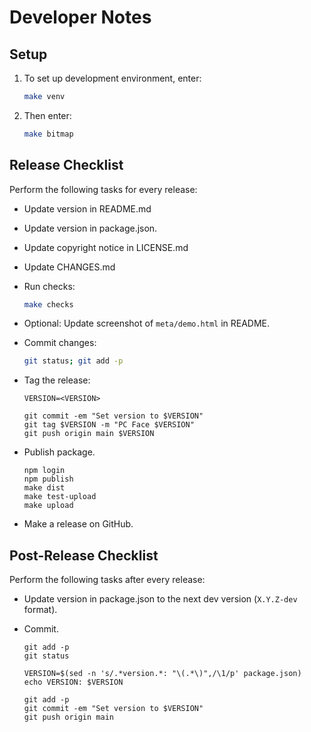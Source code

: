 Developer Notes
===============


Setup
-----

 1. To set up development environment, enter:

    ```sh
    make venv
    ```

 2. Then enter:

    ```sh
    make bitmap
    ```


Release Checklist
-----------------

Perform the following tasks for every release:

  - Update version in README.md
  - Update version in package.json.
  - Update copyright notice in LICENSE.md
  - Update CHANGES.md
  - Run checks:

    ```sh
    make checks
    ```

  - Optional: Update screenshot of `meta/demo.html` in README.
  - Commit changes:

    ```sh
    git status; git add -p
    ```

  - Tag the release:

    ```
    VERSION=<VERSION>

    git commit -em "Set version to $VERSION"
    git tag $VERSION -m "PC Face $VERSION"
    git push origin main $VERSION
    ```

  - Publish package.

    ```
    npm login
    npm publish
    make dist
    make test-upload
    make upload
    ```

  - Make a release on GitHub.


Post-Release Checklist
----------------------

Perform the following tasks after every release:

  - Update version in package.json to the next dev version (`X.Y.Z-dev` format).

  - Commit.

        git add -p
        git status

        VERSION=$(sed -n 's/.*version.*: "\(.*\)",/\1/p' package.json)
        echo VERSION: $VERSION

        git add -p
        git commit -em "Set version to $VERSION"
        git push origin main

